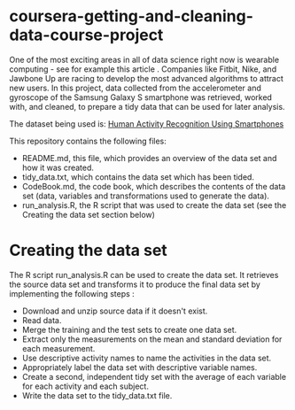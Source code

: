 # coursera-getting-and-cleaning-data-course-project
One of the most exciting areas in all of data science right now is wearable computing - see for example this article . Companies like Fitbit, Nike, and Jawbone Up are racing to develop the most advanced algorithms to attract new users. 
In this project, data collected from the accelerometer and gyroscope of the Samsung Galaxy S smartphone was retrieved, worked with, and cleaned, to prepare a tidy data that can be used for later analysis.

The dataset being used is: [Human Activity Recognition Using Smartphones](https://d396qusza40orc.cloudfront.net/getdata%2Fprojectfiles%2FUCI%20HAR%20Dataset.zip)

This repository contains the following files:

* README.md, this file, which provides an overview of the data set and how it was created.
* tidy_data.txt, which contains the data set which has been tided.
* CodeBook.md, the code book, which describes the contents of the data set (data, variables and transformations used to generate the data).
* run_analysis.R, the R script that was used to create the data set (see the Creating the data set section below)

# Creating the data set
The R script run_analysis.R can be used to create the data set. It retrieves the source data set and transforms it to produce the final data set by implementing the following steps :

- Download and unzip source data if it doesn't exist.
- Read data.
- Merge the training and the test sets to create one data set.
- Extract only the measurements on the mean and standard deviation for each measurement.
- Use descriptive activity names to name the activities in the data set.
- Appropriately label the data set with descriptive variable names.
- Create a second, independent tidy set with the average of each variable for each activity and each subject.
- Write the data set to the tidy_data.txt file.
